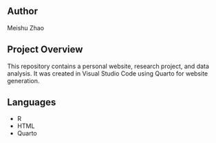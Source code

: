 ## Author
Meishu Zhao

## Project Overview
This repository contains a personal website, research project, and data analysis. 
It was created in Visual Studio Code using Quarto for website generation.

## Languages
- R
- HTML
- Quarto